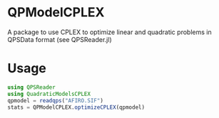 # QPModelCPLEX

A package to use CPLEX to optimize linear and quadratic problems in QPSData
format (see QPSReader.jl)

# Usage

```julia
using QPSReader
using QuadraticModelsCPLEX
qpmodel = readqps("AFIRO.SIF")
stats = QPModelCPLEX.optimizeCPLEX(qpmodel)
```
